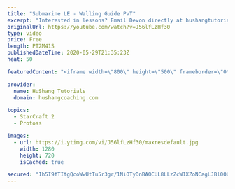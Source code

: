 ```yaml
---
title: "Submarine LE - Walling Guide PvT"
excerpt: "Interested in lessons? Email Devon directly at hushangtutorials@outlook.com ------------------------------------------------------------------------------------------------------- Want to support HuShang Tutorials directly? Patreon is a website where you can contribute a monthly donation that will help"
originalUrl: https://youtube.com/watch?v=J56lfLzHf30
type: video
price: Free
length: PT2M41S
publishedDateTime: 2020-05-29T21:35:23Z
heat: 50

featuredContent: "<iframe width=\"800\" height=\"500\" frameborder=\"0\" src=\"https://www.youtube.com/embed/J56lfLzHf30\" allow=\"accelerometer; autoplay; encrypted-media; gyroscope; picture-in-picture\" allowfullscreen></iframe>"

provider:
  name: HuShang Tutorials
  domain: hushangcoaching.com

topics:
  - StarCraft 2
  - Protoss

images:
  - url: https://i.ytimg.com/vi/J56lfLzHf30/maxresdefault.jpg
    width: 1280
    height: 720
    isCached: true

secured: "Ih5I9fTItgQcoWwUtTu5r3gr/1NiOTyDnBAOCUL8LLzZcW1XZoNCagLJBl0OUNsvlzORDXU6pPueWe1GkxYFdIntZHze5ycEp+BGRh/Ah7Z7LSAalfkK6OS40g6XdtiE7F2n0Psi22sFF6DSau6latQTS1FmFW34U+NVrEDdonzjDyvv36qYYERZ3Pbpbv3Su2W1XZfSDj06y+Lj51LztIGGOAbFhVhI/t+0n11SfWKBkTaWAeGqMJuhSxUJyYRdnpREGsBfuW1CsKtHfcmMdCQdbLPIFudsO9x3LIcNvy+4FQrpi6iriKwjDFzWDaCQPWBSfNOAaIBFpiBr9mppOYSkjy3f4p57llkay38hyep1dXIZiaPyM1tOtsrrnfrsShtV9O7/ejamgTRyHSvEnw5kqyN/rwUOj/EdJ4R1IQo=;Sk5UUswlx1hebjsobPRZSQ=="
---
```



